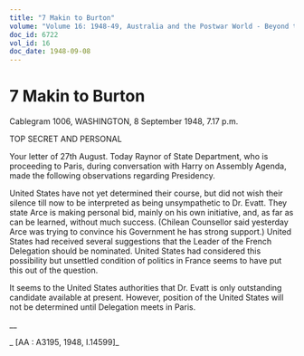```yaml
---
title: "7 Makin to Burton"
volume: "Volume 16: 1948-49, Australia and the Postwar World - Beyond the Region"
doc_id: 6722
vol_id: 16
doc_date: 1948-09-08
---
```


# 7 Makin to Burton

Cablegram 1006, WASHINGTON, 8 September 1948, 7.17 p.m.

TOP SECRET AND PERSONAL

Your letter of 27th August. Today Raynor of State Department, who is proceeding to Paris, during conversation with Harry on Assembly Agenda, made the following observations regarding Presidency.

United States have not yet determined their course, but did not wish their silence till now to be interpreted as being unsympathetic to Dr. Evatt. They state Arce is making personal bid, mainly on his own initiative, and, as far as can be learned, without much success. (Chilean Counsellor said yesterday Arce was trying to convince his Government he has strong support.) United States had received several suggestions that the Leader of the French Delegation should be nominated. United States had considered this possibility but unsettled condition of politics in France seems to have put this out of the question.

It seems to the United States authorities that Dr. Evatt is only outstanding candidate available at present. However, position of the United States will not be determined until Delegation meets in Paris.

__

_ [AA : A3195, 1948, I.14599]_
